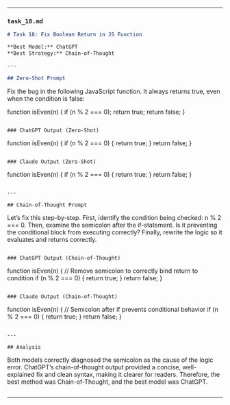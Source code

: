 
---

### `task_18.md`

```markdown
# Task 18: Fix Boolean Return in JS Function

**Best Model:** ChatGPT  
**Best Strategy:** Chain-of-Thought  

---

## Zero-Shot Prompt
```
Fix the bug in the following JavaScript function. It always returns true, even when the condition is false:

function isEven(n) {
    if (n % 2 === 0);
        return true;
    return false;
}
```

### ChatGPT Output (Zero-Shot)
```
function isEven(n) {
    if (n % 2 === 0) {
        return true;
    }
    return false;
}
```

### Claude Output (Zero-Shot)
```
function isEven(n) {
    if (n % 2 === 0) {
        return true;
    }
    return false;
}
```

---

## Chain-of-Thought Prompt
```
Let’s fix this step-by-step. First, identify the condition being checked: n % 2 === 0. Then, examine the semicolon after the if-statement. Is it preventing the conditional block from executing correctly? Finally, rewrite the logic so it evaluates and returns correctly.
```

### ChatGPT Output (Chain-of-Thought)
```
function isEven(n) {
    // Remove semicolon to correctly bind return to condition
    if (n % 2 === 0) {
        return true;
    }
    return false;
}
```

### Claude Output (Chain-of-Thought)
```
function isEven(n) {
    // Semicolon after if prevents conditional behavior
    if (n % 2 === 0) {
        return true;
    }
    return false;
}
```

---

## Analysis
```
Both models correctly diagnosed the semicolon as the cause of the logic error. ChatGPT’s chain-of-thought output provided a concise, well-explained fix and clean syntax, making it clearer for readers. Therefore, the best method was Chain-of-Thought, and the best model was ChatGPT.
```
```

---

